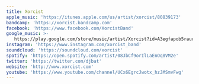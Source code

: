 ```yaml
---
title: Xorcist
apple_music: 'https://itunes.apple.com/us/artist/xorcist/80839173'
bandcamp: 'https://xorcist.bandcamp.com'
facebook: 'https://www.facebook.com/XorcistBand'
google_music: >-
   https://play.google.com/store/music/artist/Xorcist?id=A3egfapob5raurgi7qsadejwtra
instagram: 'https://www.instagram.com/xorcist_band'
soundcloud: 'https://soundcloud.com/xorcist'
spotify: 'https://open.spotify.com/artist/08JbCf9orIlLaEnOq8VM2e'
twitter: 'https://twitter.com/djbat'
website: 'http://www.xorcist.com'
youtube: 'https://www.youtube.com/channel/UCx6EgrcJwotx_hzJMSmvFwg'
---
```

